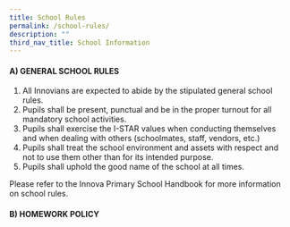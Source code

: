 ```yaml
---
title: School Rules
permalink: /school-rules/
description: ""
third_nav_title: School Information
---
```

#### **A) GENERAL SCHOOL RULES**

1.  All Innovians are expected to abide by the stipulated general school rules.
2.  Pupils shall be present, punctual and be in the proper turnout for all mandatory school activities.
3.  Pupils shall exercise the I-STAR values when conducting themselves and when dealing with others (schoolmates, staff, vendors, etc.)
4.  Pupils shall treat the school environment and assets with respect and not to use them other than for its intended purpose.
5.  Pupils shall uphold the good name of the school at all times.

Please refer to the Innova Primary School Handbook for more information on school rules.

#### **B) HOMEWORK POLICY**


